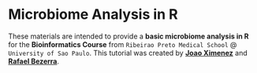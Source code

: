 # Microbiome Analysis in R

These materials are intended to provide a **basic microbiome analysis in R** for the **Bioinformatics Course** from `Ribeirao Preto Medical School` @ `University of Sao Paulo`. This tutorial was created by [**Joao Ximenez**](joaopaulo.ximenez@usp.br) and [**Rafael Bezerra**](rafaelbezerra@usp.br). 

